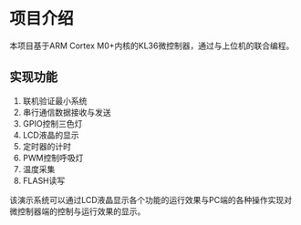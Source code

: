 ﻿# 项目介绍

本项目基于ARM Cortex M0+内核的KL36微控制器，通过与上位机的联合编程。

## 实现功能

 1. 联机验证最小系统
 2. 串行通信数据接收与发送
 3. GPIO控制三色灯
 4. LCD液晶的显示
 5. 定时器的计时
 6. PWM控制呼吸灯
 7. 温度采集
 8. FLASH读写

该演示系统可以通过LCD液晶显示各个功能的运行效果与PC端的各种操作实现对微控制器端的控制与运行效果的显示。


